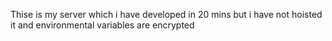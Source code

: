 Thise is my server which i have developed in 20 mins but i have not hoisted it and environmental variables are encrypted
